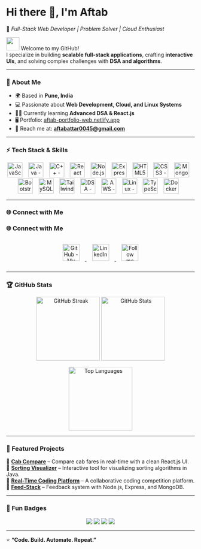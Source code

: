 # Hi there 👋, I'm Aftab  
🌟 *Full-Stack Web Developer | Problem Solver | Cloud Enthusiast*  

<img src="https://user-images.githubusercontent.com/18350557/176309783-0785949b-9127-417c-8b55-ab5a4333674e.gif" width="35" /> Welcome to my GitHub!  
I specialize in building **scalable full-stack applications**, crafting **interactive UIs**, and solving complex challenges with **DSA and algorithms**.  

---

### 🚀 About Me  
- 🌍 Based in **Pune, India**  
- 💻 Passionate about **Web Development, Cloud, and Linux Systems**  
- 🧑‍💻 Currently learning **Advanced DSA & React.js**  
- 🖥️ Portfolio: [aftab-portfolio-web.netlify.app](http://aftab-portfolio-web.netlify.app)  
- 📧 Reach me at: **aftabattar0045@gmail.com**  

---

### ⚡ Tech Stack & Skills  

<p align="center">
  <img src="https://skillicons.dev/icons?i=js" height="40" title="JavaScript - Frontend scripting language"/> &nbsp;&nbsp;
  <img src="https://skillicons.dev/icons?i=java" height="40" title="Java - OOP language for backend & apps"/> &nbsp;&nbsp;
  <img src="https://skillicons.dev/icons?i=cpp" height="40" title="C++ - High-performance programming"/> &nbsp;&nbsp;
  <img src="https://skillicons.dev/icons?i=react" height="40" title="React JS - Frontend library"/> &nbsp;&nbsp;
  <img src="https://skillicons.dev/icons?i=nodejs" height="40" title="Node.js - Backend runtime"/> &nbsp;&nbsp;
  <img src="https://skillicons.dev/icons?i=express" height="40" title="Express.js - Web framework"/> &nbsp;&nbsp;
  <img src="https://skillicons.dev/icons?i=html" height="40" title="HTML5 - Web structure"/> &nbsp;&nbsp;
  <img src="https://skillicons.dev/icons?i=css" height="40" title="CSS3 - Styling"/> &nbsp;&nbsp;
  <img src="https://skillicons.dev/icons?i=mongodb" height="40" title="MongoDB - NoSQL Database"/> &nbsp;&nbsp;
  <img src="https://skillicons.dev/icons?i=bootstrap" height="40" title="Bootstrap - CSS Framework"/> &nbsp;&nbsp;
  <img src="https://skillicons.dev/icons?i=mysql" height="40" title="MySQL - Relational Database"/> &nbsp;&nbsp;
  <img src="https://skillicons.dev/icons?i=tailwind" height="40" title="Tailwind CSS - Utility-first framework"/> &nbsp;&nbsp;
  <img src="https://cdn-icons-png.flaticon.com/512/5968/5968282.png" height="40" title="DSA - Data Structures & Algorithms"/> &nbsp;&nbsp;
  <img src="https://skillicons.dev/icons?i=aws" height="40" title="AWS - Cloud Services"/> &nbsp;&nbsp;
  <img src="https://skillicons.dev/icons?i=linux" height="40" title="Linux - OS & Shell"/> &nbsp;&nbsp;
  <img src="https://skillicons.dev/icons?i=ts" height="40" title="TypeScript - Superset of JS"/> &nbsp;&nbsp;
  <img src="https://skillicons.dev/icons?i=docker" height="40" title="Docker - DevOps & Containers"/> &nbsp;&nbsp;
</p>

---

### 🌐 Connect with Me  

### 🌐 Connect with Me  

<p align="center">
<a href="https://github.com/aftab0045" target="_blank">
  <img src="https://skillicons.dev/icons?i=github" height="45" style="margin:15px;" title="GitHub - My projects"/>
</a>
<a href="https://www.linkedin.com/in/aftab-attar-344094268/" target="_blank">
  <img src="https://skillicons.dev/icons?i=linkedin" height="45" style="margin:15px;" title="LinkedIn - Let's connect"/>
</a>
<a href="https://x.com/aftab_attar_" target="_blank">
  <img src="https://skillicons.dev/icons?i=twitter" height="45" style="margin:15px;" title="Follow me on X (Twitter)"/>
</a>
</p>


---

### 🏆 GitHub Stats  

<p align="center">
  <img src="https://github-readme-streak-stats.herokuapp.com?user=aftab0045&theme=tokyonight&hide_border=true" height="170" alt="GitHub Streak"/>
  <img src="https://github-readme-stats.vercel.app/api?username=aftab0045&show_icons=true&theme=tokyonight&hide_border=true" height="170" alt="GitHub Stats"/>
</p>

<p align="center">
  <img src="https://github-readme-stats.vercel.app/api/top-langs/?username=aftab0045&layout=compact&theme=tokyonight&hide_border=true" height="170" alt="Top Languages"/>
</p>

---

### 🚀 Featured Projects  

🔹 [**Cab Compare**](#) – Compare cab fares in real-time with a clean React.js UI.  
🔹 [**Sorting Visualizer**](#) – Interactive tool for visualizing sorting algorithms in Java.  
🔹 [**Real-Time Coding Platform**](#) – A collaborative coding competition platform.  
🔹 [**Feed-Stack**](https://github.com/aftab0045/Feed-Stack) – Feedback system with Node.js, Express, and MongoDB.  

---

### 🎯 Fun Badges  

<p align="center">
  <img src="https://img.shields.io/badge/Focus-FullStack-blue?style=for-the-badge&logo=react" />
  <img src="https://img.shields.io/badge/Loves-Linux-orange?style=for-the-badge&logo=linux" />
  <img src="https://img.shields.io/badge/Cloud-AWS-yellow?style=for-the-badge&logo=amazonaws" />
  <img src="https://img.shields.io/badge/Always-Coding-success?style=for-the-badge&logo=visualstudiocode" />
</p>

---

⭐ **“Code. Build. Automate. Repeat.”**
